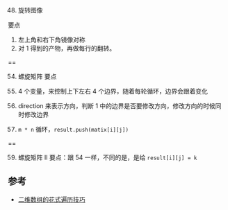 48. 旋转图像

要点

1. 左上角和右下角镜像对称
2. 对 1 得到的产物，再做每行的翻转。

==

54. 螺旋矩阵
    要点

1. 4 个变量，来控制上下左右 4 个边界，随着每轮循环，边界会跟着变化
1. direction 来表示方向，判断 1 中的边界是否要修改方向，修改方向的时候同时修改边界
1. `m * n` 循环，`result.push(matix[i][j])`

==

59. 螺旋矩阵 II
    要点：跟 54 一样，不同的是，是给 `result[i][j] = k`

## 参考

-   [二维数组的花式遍历技巧](https://labuladong.github.io/algo/2/18/24/)
